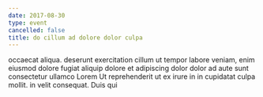 ```yaml
---
date: 2017-08-30
type: event
cancelled: false
title: do cillum ad dolore dolor culpa
---
```

occaecat aliqua. deserunt exercitation cillum ut tempor labore veniam, enim eiusmod dolore fugiat aliquip dolore et adipiscing dolor dolor ad aute sunt consectetur ullamco Lorem Ut reprehenderit ut ex irure in in cupidatat culpa mollit. in velit consequat. Duis qui